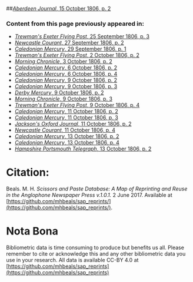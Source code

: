 ##[*Aberdeen Journal*, 15 October 1806, p. 2](https://mhbeals.github.io/sap_html/Aberdeen-Journal/Aberdeen-Journal-15-October-1806-p-2)

### Content from this page previously appeared in:
+ [*Trewman's Exeter Flying Post*, 25 September 1806, p. 3](https://mhbeals.github.io/sap_html/Trewman's-Exeter-Flying-Post/Trewman's-Exeter-Flying-Post-25-September-1806-p-3)
+ [*Newcastle Courant*, 27 September 1806, p. 2](https://mhbeals.github.io/sap_html/Newcastle-Courant/Newcastle-Courant-27-September-1806-p-2)
+ [*Caledonian Mercury*, 29 September 1806, p. 1](https://mhbeals.github.io/sap_html/Caledonian-Mercury/Caledonian-Mercury-29-September-1806-p-1)
+ [*Trewman's Exeter Flying Post*, 2 October 1806, p. 2](https://mhbeals.github.io/sap_html/Trewman's-Exeter-Flying-Post/Trewman's-Exeter-Flying-Post-2-October-1806-p-2)
+ [*Morning Chronicle*, 3 October 1806, p. 2](https://mhbeals.github.io/sap_html/Morning-Chronicle/Morning-Chronicle-3-October-1806-p-2)
+ [*Caledonian Mercury*, 6 October 1806, p. 2](https://mhbeals.github.io/sap_html/Caledonian-Mercury/Caledonian-Mercury-6-October-1806-p-2)
+ [*Caledonian Mercury*, 6 October 1806, p. 4](https://mhbeals.github.io/sap_html/Caledonian-Mercury/Caledonian-Mercury-6-October-1806-p-4)
+ [*Caledonian Mercury*, 9 October 1806, p. 2](https://mhbeals.github.io/sap_html/Caledonian-Mercury/Caledonian-Mercury-9-October-1806-p-2)
+ [*Caledonian Mercury*, 9 October 1806, p. 3](https://mhbeals.github.io/sap_html/Caledonian-Mercury/Caledonian-Mercury-9-October-1806-p-3)
+ [*Derby Mercury*, 9 October 1806, p. 2](https://mhbeals.github.io/sap_html/Derby-Mercury/Derby-Mercury-9-October-1806-p-2)
+ [*Morning Chronicle*, 9 October 1806, p. 3](https://mhbeals.github.io/sap_html/Morning-Chronicle/Morning-Chronicle-9-October-1806-p-3)
+ [*Trewman's Exeter Flying Post*, 9 October 1806, p. 4](https://mhbeals.github.io/sap_html/Trewman's-Exeter-Flying-Post/Trewman's-Exeter-Flying-Post-9-October-1806-p-4)
+ [*Caledonian Mercury*, 11 October 1806, p. 2](https://mhbeals.github.io/sap_html/Caledonian-Mercury/Caledonian-Mercury-11-October-1806-p-2)
+ [*Caledonian Mercury*, 11 October 1806, p. 3](https://mhbeals.github.io/sap_html/Caledonian-Mercury/Caledonian-Mercury-11-October-1806-p-3)
+ [*Jackson's Oxford Journal*, 11 October 1806, p. 2](https://mhbeals.github.io/sap_html/Jackson's-Oxford-Journal/Jackson's-Oxford-Journal-11-October-1806-p-2)
+ [*Newcastle Courant*, 11 October 1806, p. 4](https://mhbeals.github.io/sap_html/Newcastle-Courant/Newcastle-Courant-11-October-1806-p-4)
+ [*Caledonian Mercury*, 13 October 1806, p. 2](https://mhbeals.github.io/sap_html/Caledonian-Mercury/Caledonian-Mercury-13-October-1806-p-2)
+ [*Caledonian Mercury*, 13 October 1806, p. 4](https://mhbeals.github.io/sap_html/Caledonian-Mercury/Caledonian-Mercury-13-October-1806-p-4)
+ [*Hampshire Portsmouth Telegraph*, 13 October 1806, p. 2](https://mhbeals.github.io/sap_html/Hampshire-Portsmouth-Telegraph/Hampshire-Portsmouth-Telegraph-13-October-1806-p-2)
                    
# Citation: 

Beals. M. H. *Scissors and Paste Database: A Map of Reprinting and Reuse in the Anglophone Newspaper Press v.1.0.1.* 2 June 2017. Available at [https://github.com/mhbeals/sap_reprints/](https://github.com/mhbeals/sap_reprints/). 
                    
# Nota Bona

Bibliometric data is time consuming to produce but benefits us all. Please remember to cite or acknowledge this and any other bibliometric data you use in your research. All data is available CC-BY 4.0 at [https://github.com/mhbeals/sap_reprints](https://github.com/mhbeals/sap_reprints)
